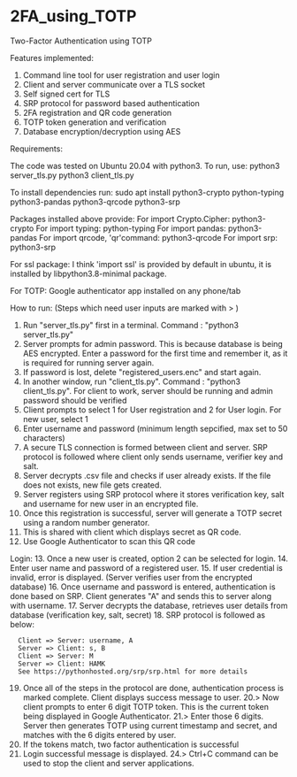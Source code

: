 # 2FA_using_TOTP
Two-Factor Authentication using TOTP

Features implemented:
1. Command line tool for user registration and user login
2. Client and server communicate over a TLS socket
3. Self signed cert for TLS
4. SRP protocol for password based authentication
5. 2FA registration and QR code generation
6. TOTP token generation and verification
7. Database encryption/decryption using AES

Requirements:

The code was tested on Ubuntu 20.04 with python3. To run, use:
python3 server_tls.py
python3 client_tls.py

To install dependencies run:
sudo apt install python3-crypto python-typing python3-pandas python3-qrcode python3-srp

Packages installed above provide:
For import Crypto.Cipher:			python3-crypto
For import typing:					python-typing
For import pandas:					python3-pandas
For import qrcode, 'qr'command:		python3-qrcode
For import srp:						python3-srp

For ssl package:
I think 'import ssl' is provided by default in ubuntu, it is installed by libpython3.8-minimal package.

For TOTP:
Google authenticator app installed on any phone/tab
 
How to run: (Steps which need user inputs are marked with > )

1. Run "server_tls.py" first in a terminal. Command : "python3 server_tls.py" 
2. Server prompts for admin password. This is because database is being AES encrypted. Enter a password for the first time and remember it, as it is required for running server again.
3. If password is lost, delete "registered_users.enc" and start again.
4. In another window, run "client_tls.py". Command : "python3 client_tls.py". For client to work, server should be running and admin password should be verified
5.  Client prompts to select 1 for User registration and 2 for User login. For new user, select 1
6. Enter username and password (minimum length sepcified, max set to 50 characters)
7.  A secure TLS connection is formed between client and server. SRP protocol is followed where client only sends username, verifier key and salt.
8.  Server decrypts .csv file and checks if user already exists. If the file does not exists, new file gets created.
9.  Server registers using SRP protocol where it stores verification key, salt and username for new user in an encrypted file. 
10. Once this registration is successful, server will generate a TOTP secret using a random number generator.
11. This is shared with client which displays secret as QR code.
12. Use Google Authenticator to scan this QR code

Login:
13. Once a new user is created, option 2 can be selected for login.
14. Enter user name and password of a registered user.
15. If user credential is invalid, error is displayed. (Server verifies user from the encrypted database) 
16. Once username and password is entered, authentication is done based on SRP. Client generates "A" and sends this to server along with username.
17. Server decrypts the database, retrieves user details from database (verification key, salt, secret)
18. SRP protocol is followed as below:

	  Client => Server: username, A
	  Server => Client: s, B
	  Client => Server: M
	  Server => Client: HAMK
	  See https://pythonhosted.org/srp/srp.html for more details
19.  Once all of the steps in the protocol are done, authentication process is marked complete. Client displays success message to user.
20.> Now client prompts to enter 6 digit TOTP token. This is the current token being displayed in Google Authenticator.
21.> Enter those 6 digits. Server then generates TOTP using current timestamp and secret, and matches with the 6 digits entered by user.
22.  If the tokens match, two factor authentication is successful
23.  Login successful message is displayed.
24.> Ctrl+C command can be used to stop the client and server applications.








